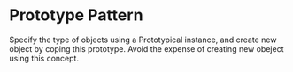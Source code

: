# Prototype Pattern

Specify the type of objects using a Prototypical instance, and create new object by coping this prototype.
Avoid the expense of creating new obeject using this concept.


